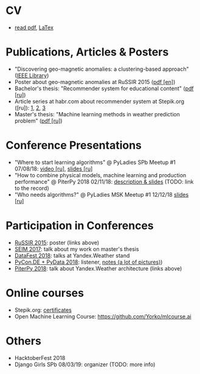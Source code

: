 # CV
* [read pdf](CV/CV_Lena_Volzhina.pdf), [LaTex](CV/CV_Lena_Volzhina.tex)

# Publications, Articles & Posters
* "Discovering geo-magnetic anomalies: a clustering-based approach" ([IEEE Library](https://ieeexplore.ieee.org/document/7584873/?reload=true))
* Poster about geo-magnetic anomalies at RuSSIR 2015 ([pdf [en]](data/Detection%20of%20anomalies%20of%20magnetic%20field%20using%20clustering.pdf))
* Bachelor's thesis: "Recommender system for educational content" ([pdf [ru]](data/LaTex/bachelor_thesis/lena_volzhina_diploma.pdf))
* Article series at habr.com about recommender system at Stepik.org ([ru]): [1](https://habr.com/company/stepic/blog/302702/), [2](https://habr.com/company/stepic/blog/307670/), [3](https://habr.com/company/stepic/blog/325206/)
* Master's thesis: "Machine learning methods in weather prediction problem" ([pdf [ru]](data/LaTex/master_thesis/pdf/diploma_print.pdf))

[//]: # (* статья по магистерской -- пока нет)

# Conference Presentations
* "Where to start learning algorithms" @ PyLadies SPb Meetup #1 07/08/18: [video [ru]](https://youtu.be/DfXsnSDouEo?t=859), [slides [ru]](https://docs.google.com/presentation/d/1nP8bql1xoh1Jpq5YhQrKMg-uakkA0_EdyifkjGgOcHs/edit?usp=sharing)
* "How to combine physical models, machine learning and production performance" @ PiterPy 2018 02/11/18: [description & slides](https://piterpy.com/en/materials/2493) (TODO: link to the record)
* "Who needs algorithms?" @ PyLadies MSK Meetup #1 12/12/18 [slides [ru]](https://docs.google.com/presentation/d/1qwhmyWV7igqhHAy9a0uLnHqYg0OZVRQxPpnjKKfJThw)

# Participation in Conferences
* [RuSSIR 2015](http://romip.ru/russir2015/): poster (links above)
* [SEIM 2017](http://seim-conf.org/archive/2017/): talk about my work on master's thesis
* [DataFest 2018](http://datafest.ru/5/): talks at Yandex.Weather stand
* [PyCon.DE + PyData 2018](https://de.pycon.org): listener, [notes (a lot of pictures)](data/PyCon.DE_2018_notes.md))
* [PiterPy 2018](https://piterpy.com): talk about Yandex.Weather architecture (links above)

# Online courses
* Stepik.org: [certificates](https://stepik.org/users/35099/certificates)
* Open Machine Learning Course: https://github.com/Yorko/mlcourse.ai

# Others
* HacktoberFest 2018
* Django Girls SPb 08/03/19: organizer (TODO: more info)

